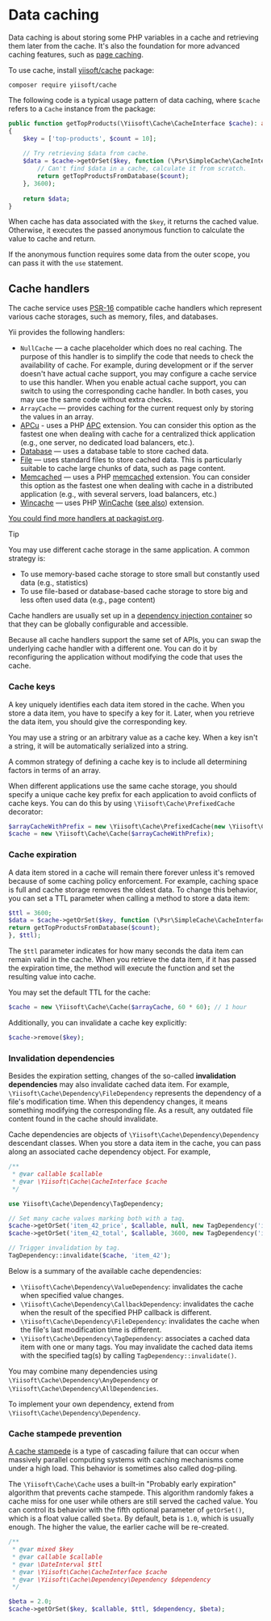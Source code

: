 # Data caching

Data caching is about storing some PHP variables in a cache and retrieving
them later from the cache.  It's also the foundation for more advanced
caching features, such as [page caching](page.md).

To use cache, install [yiisoft/cache](https://github.com/yiisoft/cache)
package:

```shell
composer require yiisoft/cache
```

The following code is a typical usage pattern of data caching, where
`$cache` refers to a `Cache` instance from the package:

```php
public function getTopProducts(\Yiisoft\Cache\CacheInterface $cache): array
{
    $key = ['top-products', $count = 10];
    
    // Try retrieving $data from cache.
    $data = $cache->getOrSet($key, function (\Psr\SimpleCache\CacheInterface $cache) use ($count) {
        // Can't find $data in a cache, calculate it from scratch.
        return getTopProductsFromDatabase($count);
    }, 3600);
    
    return $data;
}
```

When cache has data associated with the `$key`, it returns the cached
value.  Otherwise, it executes the passed anonymous function to calculate
the value to cache and return.

If the anonymous function requires some data from the outer scope, you can
pass it with the `use` statement.

## Cache handlers

The cache service uses [PSR-16](https://www.php-fig.org/psr/psr-16/)
compatible cache handlers which represent various cache storages, such as
memory, files, and databases.

Yii provides the following handlers:

- `NullCache` — a cache placeholder which does no real caching. The purpose
  of this handler is to simplify the code that needs to check the
  availability of cache. For example, during development or if the server
  doesn't have actual cache support, you may configure a cache service to
  use this handler.  When you enable actual cache support, you can switch to
  using the corresponding cache handler.  In both cases, you may use the
  same code without extra checks.
- `ArrayCache` — provides caching for the current request only by storing
  the values in an array.
- [APCu](https://github.com/yiisoft/cache-apcu) - uses a PHP
  [APC](https://secure.php.net/manual/en/book.apc.php) extension.  You can
  consider this option as the fastest one when dealing with cache for a
  centralized thick application (e.g., one server, no dedicated load
  balancers, etc.).
- [Database](https://github.com/yiisoft/cache-db) — uses a database table to
  store cached data.
- [File](https://github.com/yiisoft/cache-file) — uses standard files to
  store cached data. This is particularly suitable to cache large chunks of
  data, such as page content.
- [Memcached](https://github.com/yiisoft/cache-memcached) — uses a PHP
  [memcached](https://secure.php.net/manual/en/book.memcached.php)
  extension. You can consider this option as the fastest one when dealing
  with cache in a distributed application
  (e.g., with several servers, load balancers, etc.)
- [Wincache](https://github.com/yiisoft/cache-wincache) — uses PHP [WinCache](https://iis.net/downloads/microsoft/wincache-extension)
  ([see also](https://secure.php.net/manual/en/book.wincache.php)) extension.

[You could find more handlers at
packagist.org](https://packagist.org/providers/psr/simple-cache-implementation).

> [!TIP]
> You may use different cache storage in the same application. A common strategy is:
> - To use memory-based cache storage to store small but constantly used data (e.g., statistics)
> - To use file-based or database-based cache storage to store big and less often used data (e.g., page content)

Cache handlers are usually set up in a [dependency injection
container](../concept/di-container.md) so that they can be globally
configurable and accessible.

Because all cache handlers support the same set of APIs, you can swap the
underlying cache handler with a different one. You can do it by
reconfiguring the application without modifying the code that uses the
cache.

### Cache keys

A key uniquely identifies each data item stored in the cache. When you store
a data item, you have to specify a key for it. Later, when you retrieve the
data item, you should give the corresponding key.

You may use a string or an arbitrary value as a cache key. When a key isn't
a string, it will be automatically serialized into a string.

A common strategy of defining a cache key is to include all determining
factors in terms of an array.

When different applications use the same cache storage, you should specify a
unique cache key prefix for each application to avoid conflicts of cache
keys.  You can do this by using `\Yiisoft\Cache\PrefixedCache` decorator:

```php
$arrayCacheWithPrefix = new \Yiisoft\Cache\PrefixedCache(new \Yiisoft\Cache\ArrayCache(), 'myapp_');
$cache = new \Yiisoft\Cache\Cache($arrayCacheWithPrefix);
```

### Cache expiration

A data item stored in a cache will remain there forever unless it's removed
because of some caching policy enforcement. For example, caching space is
full and cache storage removes the oldest data.  To change this behavior,
you can set a TTL parameter when calling a method to store a data item:

```php
$ttl = 3600;
$data = $cache->getOrSet($key, function (\Psr\SimpleCache\CacheInterface $cache) use ($count) {
return getTopProductsFromDatabase($count);
}, $ttl);
```

The `$ttl` parameter indicates for how many seconds the data item can remain
valid in the cache. When you retrieve the data item, if it has passed the
expiration time, the method will execute the function and set the resulting
value into cache.

You may set the default TTL for the cache:

```php
$cache = new \Yiisoft\Cache\Cache($arrayCache, 60 * 60); // 1 hour
```

Additionally, you can invalidate a cache key explicitly:

```php
$cache->remove($key);
```

### Invalidation dependencies

Besides the expiration setting, changes of the so-called **invalidation
dependencies** may also invalidate cached data item.  For example,
`\Yiisoft\Cache\Dependency\FileDependency` represents the dependency of a
file's modification time.  When this dependency changes, it means something
modifying the corresponding file.  As a result, any outdated file content
found in the cache should invalidate.

Cache dependencies are objects of `\Yiisoft\Cache\Dependency\Dependency`
descendant classes. When you store a data item in the cache, you can pass
along an associated cache dependency object. For example,

```php
/**
 * @var callable $callable
 * @var \Yiisoft\Cache\CacheInterface $cache
 */

use Yiisoft\Cache\Dependency\TagDependency;

// Set many cache values marking both with a tag.
$cache->getOrSet('item_42_price', $callable, null, new TagDependency('item_42'));
$cache->getOrSet('item_42_total', $callable, 3600, new TagDependency('item_42'));

// Trigger invalidation by tag.
TagDependency::invalidate($cache, 'item_42');
```

Below is a summary of the available cache dependencies:

- `\Yiisoft\Cache\Dependency\ValueDependency`: invalidates the cache when
  specified value changes.
- `\Yiisoft\Cache\Dependency\CallbackDependency`: invalidates the cache when
  the result of the specified PHP callback is different.
- `\Yiisoft\Cache\Dependency\FileDependency`: invalidates the cache when the
  file's last modification time is different.
- `\Yiisoft\Cache\Dependency\TagDependency`: associates a cached data item
  with one or many tags. You may invalidate the cached data items with the
  specified tag(s) by calling `TagDependency::invalidate()`.

You may combine many dependencies using
`\Yiisoft\Cache\Dependency\AnyDependency` or
`\Yiisoft\Cache\Dependency\AllDependencies`.

To implement your own dependency, extend from
`\Yiisoft\Cache\Dependency\Dependency`.

### Cache stampede prevention

[A cache stampede](https://en.wikipedia.org/wiki/Cache_stampede) is a type
of cascading failure that can occur when massively parallel computing
systems with caching mechanisms come under a high load.  This behavior is
sometimes also called dog-piling.

The `\Yiisoft\Cache\Cache` uses a built-in "Probably early expiration"
algorithm that prevents cache stampede.  This algorithm randomly fakes a
cache miss for one user while others are still served the cached value.  You
can control its behavior with the fifth optional parameter of `getOrSet()`,
which is a float value called `$beta`.  By default, beta is `1.0`, which is
usually enough.  The higher the value, the earlier cache will be re-created.

```php
/**
 * @var mixed $key
 * @var callable $callable
 * @var \DateInterval $ttl
 * @var \Yiisoft\Cache\CacheInterface $cache
 * @var \Yiisoft\Cache\Dependency\Dependency $dependency
 */

$beta = 2.0;
$cache->getOrSet($key, $callable, $ttl, $dependency, $beta);
```
